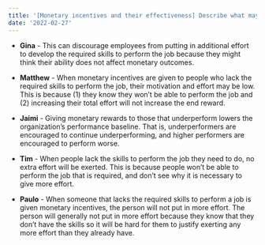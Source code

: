 ```yaml
---
title: '[Monetary incentives and their effectiveness] Describe what may happen when monetary incentives are given to people who lack the required skills to perform the job.'
date: '2022-02-27'
---
```


- **Gina** - This can discourage employees from putting in additional effort to develop the required skills to perform the job because they might think their ability does not affect monetary outcomes. 

- **Matthew** - When monetary incentives are given to people who lack the required skills to perform the job, their motivation and effort may be low. This is because (1) they know they won’t be able to perform the job and (2) increasing their total effort will not increase the end reward.

- **Jaimi** - Giving monetary rewards to those that underperform lowers the organization’s performance baseline.  That is, underperformers are encouraged to continue underperforming, and higher performers are encouraged to perform worse.

- **Tim** -  When people lack the skills to perform the job they need to do, no extra effort will be exerted. This is because people won’t be able to perform the job that is required, and don’t see why it is necessary to give more effort.

- **Paulo** - When someone that lacks the required skills to perform a job is given monetary incentives, the person will not put in more effort. The person will generally not put in more effort because they know that they don’t have the skills so it will be hard for them to justify exerting any more effort than they already have.